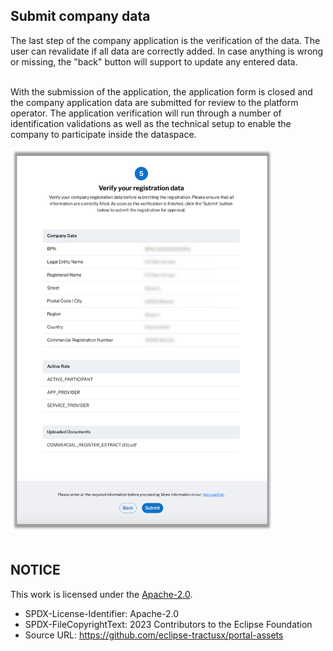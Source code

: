 ## Submit company data

The last step of the company application is the verification of the data.
The user can revalidate if all data are correctly added. In case anything is wrong or missing, the "back" button will support to update any entered data.  
<br>

With the submission of the application, the application form is closed and the company application data are submitted for review to the platform operator. The application verification will run through a number of identification validations as well as the technical setup to enable the company to participate inside the dataspace.
<br>

<img width="421" alt="image" src="https://raw.githubusercontent.com/eclipse-tractusx/portal-assets/main/docs/static/registration-verify.png">

<br>
<br>

## NOTICE

This work is licensed under the [Apache-2.0](https://www.apache.org/licenses/LICENSE-2.0).

- SPDX-License-Identifier: Apache-2.0
- SPDX-FileCopyrightText: 2023 Contributors to the Eclipse Foundation
- Source URL: https://github.com/eclipse-tractusx/portal-assets
